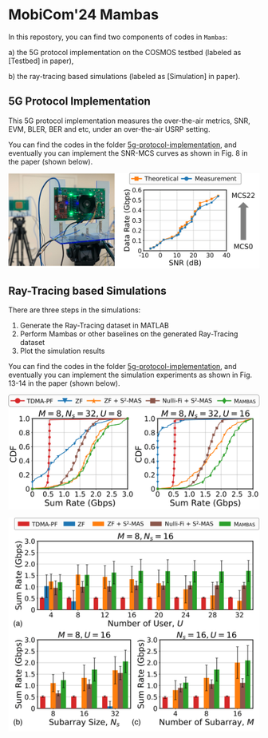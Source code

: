 # MobiCom'24 Mambas

In this repostory, you can find two components of codes in `Mambas`:

a) the 5G protocol implementation on the COSMOS testbed (labeled as [Testbed] in paper),

b) the ray-tracing based simulations (labeled as [Simulation] in paper).

## 5G Protocol Implementation

This 5G protocol implementation measures the over-the-air metrics, SNR, EVM, BLER, BER and etc, under an over-the-air USRP setting. 

You can find the codes in the folder [5g-protocol-implementation](./5g-protocol-implementation), and eventually you can implement the SNR-MCS curves as shown in Fig. 8 in the paper (shown below).

![alt text](exp_sb2_rate_snr.png)

## Ray-Tracing based Simulations

There are three steps in the simulations:
1. Generate the Ray-Tracing dataset in MATLAB
2. Perform Mambas or other baselines on the generated Ray-Tracing dataset
3. Plot the simulation results

You can find the codes in the folder [5g-protocol-implementation](./5g-protocol-implementation), and eventually you can implement the simulation experiments as shown in Fig. 13-14 in the paper (shown below).

![alt text](sim-cdf-sum-rate-new.png)

![alt text](sim-bar-varying-param-new.png)
